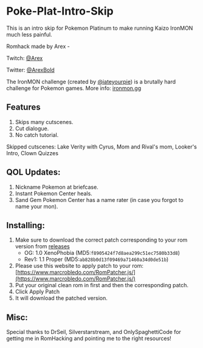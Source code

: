 # Poke-Plat-Intro-Skip

This is an intro skip for Pokemon Platinum to make running Kaizo IronMON much less painful. 

Romhack made by Arex - 

Twitch: [@Arex](https://twitch.tv/Arex)

Twitter: [@ArexBold](https://twitter.com/ArexBold)

The IronMON challenge (created by [@iateyourpie](https://twitch.tv/iateyourpie)) is a brutally hard challenge for Pokemon games. More info: [ironmon.gg](http://ironmon.gg)

## Features
1. Skips many cutscenes.
2. Cut dialogue.
3. No catch tutorial.

Skipped cutscenes: Lake Verity with Cyrus, Mom and Rival's mom, Looker's Intro, Clown Quizzes

## QOL Updates:
1. Nickname Pokemon at briefcase.
2. Instant Pokemon Center heals.
3. Sand Gem Pokemon Center has a name rater (in case you forgot to name your mon).

## Installing:
1. Make sure to download the correct patch corresponding to your rom version from [releases](https://github.com/arexbold/Poke-Plat-Intro-Skip/releases)
     - OG: 1.0 XenoPhobia (MD5:`f8905424f7d8aea299c51ec7580b33d8`)
     - Rev1: 1.1 Proper (MD5:`ab828b0d13f09469a71460a34d0de51b`)
2. Please use this website to apply patch to your rom: [https://www.marcrobledo.com/RomPatcher.js/](https://www.marcrobledo.com/RomPatcher.js/)
3. Put your original clean rom in first and then the corresponding patch.
4. Click Apply Patch
5. It will download the patched version.


## Misc:
Special thanks to DrSeil, Silverstarstream, and OnlySpaghettiCode for getting me in RomHacking and pointing me to the right resources!
